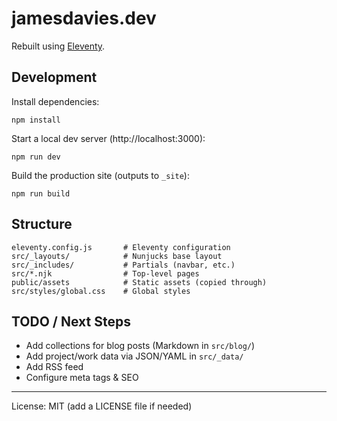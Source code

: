 # jamesdavies.dev

Rebuilt using [Eleventy](https://www.11ty.dev/).

## Development

Install dependencies:

```
npm install
```

Start a local dev server (http://localhost:3000):

```
npm run dev
```

Build the production site (outputs to `_site`):

```
npm run build
```

## Structure

```
eleventy.config.js       # Eleventy configuration
src/_layouts/            # Nunjucks base layout
src/_includes/           # Partials (navbar, etc.)
src/*.njk                # Top-level pages
public/assets            # Static assets (copied through)
src/styles/global.css    # Global styles
```

## TODO / Next Steps

- Add collections for blog posts (Markdown in `src/blog/`)
- Add project/work data via JSON/YAML in `src/_data/`
- Add RSS feed
- Configure meta tags & SEO

---

License: MIT (add a LICENSE file if needed)